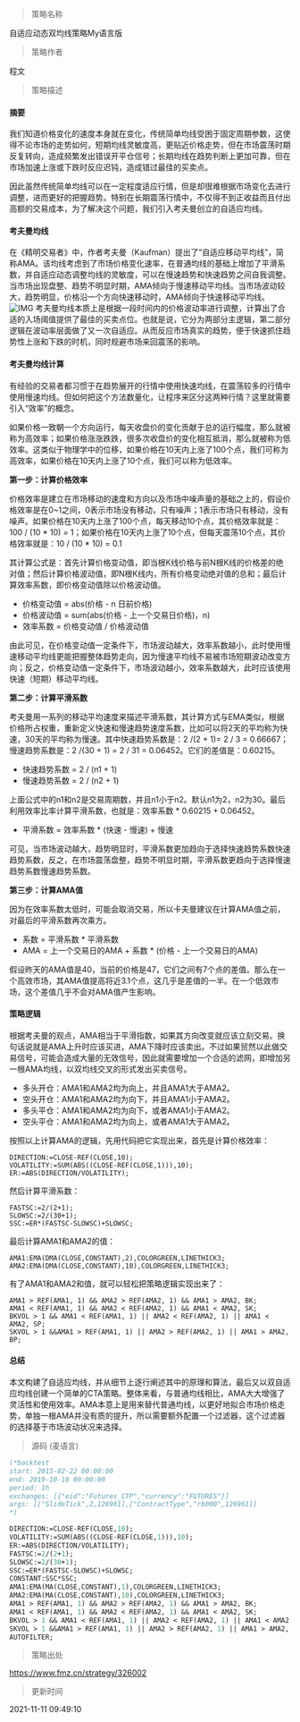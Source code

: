 
> 策略名称

自适应动态双均线策略My语言版

> 策略作者

程文

> 策略描述

#### 摘要
我们知道价格变化的速度本身就在变化，传统简单均线受困于固定周期参数，这使得不论市场的走势如何，短期均线灵敏度高，更贴近价格走势，但在市场震荡时期反复转向，造成频繁发出错误开平仓信号；长期均线在趋势判断上更加可靠，但在市场加速上涨或下跌时反应迟钝，造成错过最佳的买卖点。

因此虽然传统简单均线可以在一定程度适应行情，但是却很难根据市场变化去进行调整，进而更好的把握趋势。特别在长期震荡行情中，不仅得不到正收益而且付出高额的交易成本，为了解决这个问题，我们引入考夫曼创立的自适应均线。

#### 考夫曼均线
在《精明交易者》中，作者考夫曼（Kaufman）提出了“自适应移动平均线”，简称AMA。该均线考虑到了市场价格变化速率，在普通均线的基础上增加了平滑系数，并自适应动态调整均线的灵敏度，可以在慢速趋势和快速趋势之间自我调整。当市场出现盘整、趋势不明显时期，AMA倾向于慢速移动平均线。当市场波动较大，趋势明显，价格沿一个方向快速移动时，AMA倾向于快速移动平均线。
 ![IMG](https://www.fmz.cn/upload/asset/39c34257db82a70daad3.png) 
考夫曼均线本质上是根据一段时间内的价格波动率进行调整，计算出了合适的入场阈值提供了最佳的买卖点位。也就是说，它分为两部分主逻辑，第二部分逻辑在波动率层面做了又一次自适应。从而反应市场真实的趋势，便于快速抓住趋势性上涨和下跌的时机，同时规避市场来回震荡的影响。

#### 考夫曼均线计算
有经验的交易者都习惯于在趋势展开的行情中使用快速均线，在震荡较多的行情中使用慢速均线。但如何把这个方法数量化，让程序来区分这两种行情？这里就需要引入“效率”的概念。

如果价格一致朝一个方向运行，每天收盘价的变化贡献于总的运行幅度，那么就被称为高效率；如果价格涨涨跌跌，很多次收盘价的变化相互抵消，那么就被称为低效率。这类似于物理学中的位移，如果价格在10天内上涨了100个点，我们可称为高效率，如果价格在10天内上涨了10个点，我们可以称为低效率。

**第一步：计算价格效率**

价格效率是建立在市场移动的速度和方向以及市场中噪声量的基础之上的，假设价格效率是在0~1之间，0表示市场没有移动，只有噪声；1表示市场只有移动，没有噪声。如果价格在10天内上涨了100个点，每天移动10个点，其价格效率就是：100 / (10 * 10) = 1；如果价格在10天内上涨了10个点，但每天震荡10个点，其价格效率就是：10 / (10 * 10) = 0.1

其计算公式是：首先计算价格变动值，即当根K线价格与前N根K线的价格差的绝对值；然后计算价格波动值，即N根K线内，所有价格变动绝对值的总和；最后计算效率系数，即价格变动值除以价格波动值。

- 价格变动值 = abs(价格 - n 日前价格)
- 价格波动值 = sum(abs(价格 - 上一个交易日价格)，n)
- 效率系数 = 价格变动值 / 价格波动值

由此可见，在价格变动值一定条件下，市场波动越大，效率系数越小，此时使用慢速移动平均线更能把握整体趋势走向，因为慢速平均线不易被市场短期波动改变方向；反之，价格变动值一定条件下，市场波动越小，效率系数越大，此时应该使用快速（短期）移动平均线。

**第二步：计算平滑系数**

考夫曼用一系列的移动平均速度来描述平滑系数，其计算方式与EMA类似，根据价格所占权重，重新定义快速和慢速趋势速度系数，比如可以将2天的平均称为快速，30天的平均称为慢速。其中快速趋势系数是：2 /(2 + 1)= 2 / 3 = 0.66667；慢速趋势系数是：2 /(30 + 1) = 2 / 31 = 0.06452。它们的差值是：0.60215。

- 快速趋势系数 = 2 / (n1 + 1)
- 慢速趋势系数 = 2 / (n2 + 1)

上面公式中的n1和n2是交易周期数，并且n1小于n2。默认n1为2，n2为30。最后利用效率比率计算平滑系数，也就是：效率系数 * 0.60215 + 0.06452。

- 平滑系数 = 效率系数 * (快速 - 慢速) + 慢速

可见，当市场波动越大，趋势明显时，平滑系数更加趋向于选择快速趋势系数快速趋势系数，反之，在市场震荡盘整，趋势不明显时期，平滑系数更趋向于选择慢速趋势系数慢速趋势系数。

**第三步：计算AMA值**

因为在效率系数太低时，可能会取消交易，所以卡夫曼建议在计算AMA值之前，对最后的平滑系数再次乘方。

- 系数 = 平滑系数 * 平滑系数
- AMA = 上一个交易日的AMA + 系数 * (价格 - 上一个交易日的AMA)

假设昨天的AMA值是40，当前的价格是47，它们之间有7个点的差值。那么在一个高效市场，其AMA值提高将近3.1个点，这几乎是差值的一半。在一个低效市场，这个差值几乎不会对AMA值产生影响。

#### 策略逻辑
根据考夫曼的观点，AMA相当于平滑指数，如果其方向改变就应该立刻交易。换句话说就是AMA上升时应该买进，AMA下降时应该卖出。不过如果贸然以此做交易信号，可能会造成大量的无效信号，因此就需要增加一个合适的滤网，即增加另一根AMA均线，以双均线交叉的形式发出买卖信号。

- 多头开仓：AMA1和AMA2均为向上，并且AMA1大于AMA2。
- 空头开仓：AMA1和AMA2均为向下，并且AMA1小于AMA2。
- 多头平仓：AMA1和AMA2均为向下，或者AMA1小于AMA2。
- 空头平仓：AMA1和AMA2均为向上，或者AMA1大于AMA2。

按照以上计算AMA的逻辑，先用代码把它实现出来，首先是计算价格效率：
```
DIRECTION:=CLOSE-REF(CLOSE,10);
VOLATILITY:=SUM(ABS((CLOSE-REF(CLOSE,1))),10);
ER:=ABS(DIRECTION/VOLATILITY);
```
然后计算平滑系数：
```
FASTSC:=2/(2+1);
SLOWSC:=2/(30+1);
SSC:=ER*(FASTSC-SLOWSC)+SLOWSC;
```
最后计算AMA1和AMA2的值：
```
AMA1:EMA(DMA(CLOSE,CONSTANT),2),COLORGREEN,LINETHICK3;
AMA2:EMA(DMA(CLOSE,CONSTANT),10),COLORGREEN,LINETHICK3;
```
有了AMA1和AMA2和值，就可以轻松把策略逻辑实现出来了：
```
AMA1 > REF(AMA1, 1) && AMA2 > REF(AMA2, 1) && AMA1 > AMA2, BK;
AMA1 < REF(AMA1, 1) && AMA2 < REF(AMA2, 1) && AMA1 < AMA2, SK;
BKVOL > 1 && AMA1 < REF(AMA1, 1) || AMA2 < REF(AMA2, 1) || AMA1 < AMA2, SP;
SKVOL > 1 &&AMA1 > REF(AMA1, 1) || AMA2 > REF(AMA2, 1) || AMA1 > AMA2, BP;
```

#### 总结
本文构建了自适应均线，并从细节上逐行阐述其中的原理和算法，最后又以双自适应均线创建一个简单的CTA策略。整体来看，与普通均线相比，AMA大大增强了灵活性和使用效率。AMA本意上是用来替代普通均线，以更好地拟合市场价格走势，单独一根AMA并没有质的提升，所以需要额外配置一个过滤器，这个过滤器的选择基于市场波动状况来选择。







> 源码 (麦语言)

``` pascal
(*backtest
start: 2015-02-22 00:00:00
end: 2019-10-18 00:00:00
period: 1h
exchanges: [{"eid":"Futures_CTP","currency":"FUTURES"}]
args: [["SlideTick",2,126961],["ContractType","rb000",126961]]
*)

DIRECTION:=CLOSE-REF(CLOSE,10);
VOLATILITY:=SUM(ABS((CLOSE-REF(CLOSE,1))),10);
ER:=ABS(DIRECTION/VOLATILITY);
FASTSC:=2/(2+1);
SLOWSC:=2/(30+1);
SSC:=ER*(FASTSC-SLOWSC)+SLOWSC;
CONSTANT:SSC*SSC;
AMA1:EMA(MA(CLOSE,CONSTANT),1),COLORGREEN,LINETHICK3;
AMA2:EMA(MA(CLOSE,CONSTANT),10),COLORGREEN,LINETHICK3;
AMA1 > REF(AMA1, 1) && AMA2 > REF(AMA2, 1) && AMA1 > AMA2, BK;
AMA1 < REF(AMA1, 1) && AMA2 < REF(AMA2, 1) && AMA1 < AMA2, SK;
BKVOL > 1 && AMA1 < REF(AMA1, 1) || AMA2 < REF(AMA2, 1) || AMA1 < AMA2, SP;
SKVOL > 1 &&AMA1 > REF(AMA1, 1) || AMA2 > REF(AMA2, 1) || AMA1 > AMA2, BP;
AUTOFILTER;
```

> 策略出处

https://www.fmz.cn/strategy/326002

> 更新时间

2021-11-11 09:49:10
